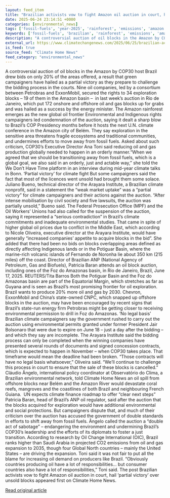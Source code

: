 ```yaml
---
layout: feed_item
title: "Brazilian activists vow to fight Amazon oil auction in court, hail ‘partial victory’ over unsold blocks"
date: 2025-06-24 23:14:51 +0000
categories: [environmental_news]
tags: ['fossil-fuels', 'year-2025', 'rainforest', 'emissions', 'amazon']
keywords: ['fossil-fuels', 'brazilian', 'rainforest', 'emissions', 'amazon', 'fight', 'year-2025', 'activists']
description: "A controversial auction of oil blocks in the Amazon by COP30 host Brazil drew bids on only 20% of the areas offered, a result that green campaigners have hai..."
external_url: https://www.climatechangenews.com/2025/06/25/brazilian-activists-vow-fight-amazon-oil-auction-court-hail-partial-victor-unsold-blocks/
is_feed: true
source_feed: "Climate Home News"
feed_category: "environmental_news"
---
```


A controversial auction of oil blocks in the Amazon by COP30 host Brazil drew bids on only 20% of the areas offered, a result that green campaigners have hailed as a partial victory as they prepare to challenge the bidding process in the courts. Nine oil companies, led by a consortium between Petrobras and ExxonMobil, secured the rights to 34 exploration blocks &#8211; 19 of them in the Amazon basin &#8211;&nbsp; in last week’s auction in Rio de Janeiro, which put 172 onshore and offshore oil and gas blocks up for grabs and was hailed as a success by the energy minister. The Amazon rainforest emerges as the new global oil frontier Environmental and Indigenous rights campaigners led condemnation of the auction, saying it dealt a sharp blow to Brazil’s COP Presidency months before it hosts the next U.N. climate conference in the Amazon city of Belém. They say exploration in the sensitive area threatens fragile ecosystems and traditional communities, and undermines efforts to move away from fossil fuels. Asked about such criticism, COP30’s Executive Director Ana Toni said reducing oil and gas production globally needed to happen in an orderly manner.“When we agreed that we should be transitioning away from fossil fuels, which is a global goal, we also said in an orderly, just and actable way,” she told the We Don’t Have Time platform in an interview during mid-year climate talks in Bonn. &#8216;Partial victory&#8217; for climate fight But some campaigners said the fact that most of the licences went unsold had brought them some solace. Juliano Bueno, technical director of the Arayara Institute, a Brazilian climate nonprofit, said in a statement the “weak market uptake” was a “partial victory” for climate campaigners and their actions against the auction. &#8220;After intense mobilisation by civil society and five lawsuits, the auction was partially unsold,” Bueno said. The Federal Prosecution Office (MPF) and the Oil Workers’ Unions had also called for the suspension of the auction, saying it represented a “serious contradiction” in Brazil’s climate commitments and inadequate environmental studies. That came in spite of higher global oil prices due to conflict in the Middle East, which according to Nicole Oliveira, executive director at the Arayara Institute, would have generally “increased companies’ appetite to acquire blocks in the bid”. She added that there had been no bids on blocks overlapping areas defined as directly affecting Indigenous lands or in the Potiguar Basin, where the marine-rich volcanic islands of Fernando de Noronha lie about 350 km (215 miles) off the coast. Director of Brazilian ANP (National Agency of Petroleum, Gas and Biofuels), Patricia Baran attends an oil block auction, including ones of the Foz do Amazonas basin, in Rio de Janeiro, Brazil, June 17, 2025. REUTERS/Tita Barros Both the Potiguar Basin and the Foz do Amazonas basin are part of the Equatorial Margin, which stretches as far as Guyana and is seen as Brazil’s most promising frontier for oil exploration. Brazil wants to produce 20% more oil and gas by 2030. Chevron, ExxonMobil and China’s state-owned CNPC, which snapped up offshore blocks in the auction, may have been encouraged by recent signs that Brazil’s state-run energy firm Petrobras might be getting closer to receiving environmental permission to drill in Foz do Amazonas. &#8216;No legal basis&#8217; Brazilian climate campaigners say the government rushed to carry out the auction using environmental permits granted under former President Jair Bolsonaro that were due to expire on June 18 &#8211; just a day after the bidding &#8211; and which they say are incomplete. The Arayara Institute said the bidding process can only be completed when the winning companies have presented several rounds of documents and signed concession contracts, which is expected to happen in November &#8211; when COP30 takes place. That timeframe would mean the deadline had been broken. “Those contracts will have no legal basis whatsoever,” Oliveira said. “We’ll continue to challenge this process in court to ensure that the sale of these blocks is cancelled.” Cláudio Ângelo, international policy coordinator at Observatório do Clima, a Brazilian environmental network, told Climate Home News an oil spill from offshore blocks near Belém and the Amazon River would devastate coral reefs, mangroves and the coastlines of both Brazil and neighbouring French Guiana.&nbsp; UN expects climate finance roadmap to offer “clear next steps” Patricia Baran, head of Brazil’s ANP oil regulator, said after the auction that the blocks acquired for exploration would have additional environmental and social protections. But campaigners dispute that, and much of their criticism over the auction has accused the government of double standards in efforts to shift away from fossil fuels. Ângelo called the auction a “double act of sabotage” &#8211; endangering the environment and undermining Brazil’s COP30’s leadership and the efforts of its diplomats to foster a just transition. According to research by Oil Change International (OIC), Brazil ranks higher than Saudi Arabia in projected CO2 emissions from oil and gas expansion to 2035, though four Global North countries &#8211; mainly the United States &#8211; are driving the expansion. Toni said it was not fair to put all the blame for increasing oil demand on producers like Brazil. “Obviously countries producing oil have a lot of responsibilities&#8230; but consumer countries also have a lot of responsibilities,” Toni said. The post Brazilian activists vow to fight Amazon oil auction in court, hail ‘partial victory’ over unsold blocks appeared first on Climate Home News.

[Read original article](https://www.climatechangenews.com/2025/06/25/brazilian-activists-vow-fight-amazon-oil-auction-court-hail-partial-victor-unsold-blocks/)

